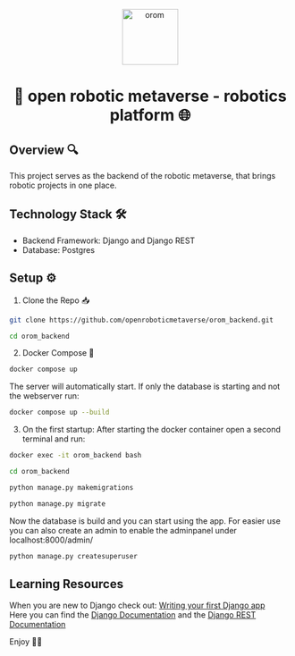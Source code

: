 <p align="center">
  <a href="https://www.openroboticmetaverse.org">
    <img alt="orom" src="https://raw.githubusercontent.com/openroboverse/knowledge-base/main/docs/assets/icon.png" width="100" />
  </a>
</p>
<h1 align="center">
  🤖 open robotic metaverse - robotics platform 🌐
</h1>

## Overview 🔍

This project serves as the backend of the robotic metaverse, that brings robotic projects in one place.


## Technology Stack 🛠️
- Backend Framework: Django and Django REST
- Database: Postgres

## Setup ⚙️

1. Clone the Repo 📥

```bash
git clone https://github.com/openroboticmetaverse/orom_backend.git
```

```bash
cd orom_backend
```

2. Docker Compose 🐳

```bash
docker compose up
```
The server will automatically start. If only the database is starting and not the webserver run:
```bash
docker compose up --build
```

3. On the first startup: After starting the docker container open a second terminal and run:
```bash
docker exec -it orom_backend bash
```
```bash
cd orom_backend
```
```bash
python manage.py makemigrations
```
```bash
python manage.py migrate
```
Now the database is build and you can start using the app. 
For easier use you can also create an admin to enable the adminpanel under localhost:8000/admin/
```bash
python manage.py createsuperuser
```

## Learning Resources
When you are new to Django check out: [Writing your first Django app](https://docs.djangoproject.com/en/5.1/intro/tutorial01/)  <br>
Here you can find the [Django Documentation](https://docs.djangoproject.com) and the [Django REST Documentation](https://www.django-rest-framework.org/)


Enjoy 🎉🥳
